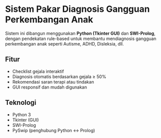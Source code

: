 # Sistem Pakar Diagnosis Gangguan Perkembangan Anak

Sistem ini dibangun menggunakan **Python (Tkinter GUI)** dan **SWI-Prolog**, dengan pendekatan rule-based untuk membantu mendiagnosis gangguan perkembangan anak seperti Autisme, ADHD, Disleksia, dll.

## Fitur
- Checklist gejala interaktif
- Diagnosis otomatis berdasarkan gejala ≥ 50%
- Rekomendasi saran terapi atau tindakan
- GUI responsif dan mudah digunakan

## Teknologi
- Python 3
- Tkinter (GUI)
- SWI-Prolog
- PySwip (penghubung Python ↔ Prolog)
